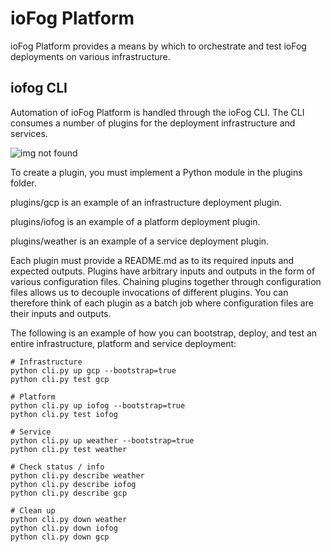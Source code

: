 # ioFog Platform

ioFog Platform provides a means by which to orchestrate and test ioFog deployments on various infrastructure.

## iofog CLI

Automation of ioFog Platform is handled through the ioFog CLI. The CLI consumes a number of plugins for the deployment infrastructure and services.

![img not found](https://raw.githubusercontent.com/eclipse-iofog/platform/develop/cli.png)

To create a plugin, you must implement a Python module in the plugins folder.

plugins/gcp is an example of an infrastructure deployment plugin.

plugins/iofog is an example of a platform deployment plugin.

plugins/weather is an example of a service deployment plugin.

Each plugin must provide a README.md as to its required inputs and expected outputs. Plugins have arbitrary inputs and outputs in the form of various configuration files. Chaining plugins together through configuration files allows us to decouple invocations of different plugins. You can therefore think of each plugin as a batch job where configuration files are their inputs and outputs.

The following is an example of how you can bootstrap, deploy, and test an entire infrastructure, platform and service deployment:
```
# Infrastructure
python cli.py up gcp --bootstrap=true
python cli.py test gcp

# Platform
python cli.py up iofog --bootstrap=true
python cli.py test iofog

# Service
python cli.py up weather --bootstrap=true
python cli.py test weather

# Check status / info
python cli.py describe weather
python cli.py describe iofog
python cli.py describe gcp

# Clean up
python cli.py down weather
python cli.py down iofog
python cli.py down gcp
```
